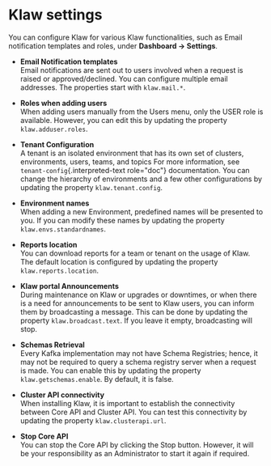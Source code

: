 # Klaw settings

You can configure Klaw for various Klaw functionalities, such as Email
notification templates and roles, under **Dashboard -\> Settings**.

  
- **Email Notification templates** <br />
    Email notifications are sent out
    to users involved when a request is raised or approved/declined. You
    can configure multiple email addresses. The properties start with
    `klaw.mail.*`.
  
- **Roles when adding users** <br />
    When adding users manually from the
    Users menu, only the USER role is available. However, you can edit
    this by updating the property `klaw.adduser.roles`.
  
- **Tenant Configuration** <br />
    A tenant is an isolated environment that
    has its own set of clusters, environments, users, teams, and topics
    For more information, see `tenant-config`{.interpreted-text
    role="doc"} documentation. You can change the hierarchy of
    environments and a few other configurations by updating the property
    `klaw.tenant.config`.
  
- **Environment names** <br />
    When adding a new Environment, predefined
    names will be presented to you. If you can modify these names by
    updating the property `klaw.envs.standardnames`.
  
- **Reports location** <br />
    You can download reports for a team or tenant
    on the usage of Klaw. The default location is configured by updating
    the property `klaw.reports.location`.
  
- **Klaw portal Announcements** <br />
    During maintenance on Klaw or
    upgrades or downtimes, or when there is a need for announcements to
    be sent to Klaw users, you can inform them by broadcasting a
    message. This can be done by updating the property
    `klaw.broadcast.text`. If you leave it empty, broadcasting will
    stop.
  
- **Schemas Retrieval** <br />
    Every Kafka implementation may not have
    Schema Registries; hence, it may not be required to query a schema
    registry server when a request is made. You can enable this by
    updating the property `klaw.getschemas.enable`. By default, it is
    false.
  
- **Cluster API connectivity** <br />
    When installing Klaw, it is important
    to establish the connectivity between Core API and Cluster API. You
    can test this connectivity by updating the property
    `klaw.clusterapi.url`.
  
- **Stop Core API** <br />
    You can stop the Core API by clicking the Stop
    button. However, it will be your responsibility as an Administrator
    to start it again if required.
